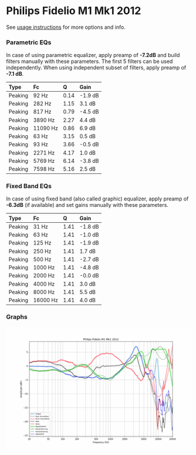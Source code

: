 # Philips Fidelio M1 Mk1 2012
See [usage instructions](https://github.com/jaakkopasanen/AutoEq#usage) for more options and info.

### Parametric EQs
In case of using parametric equalizer, apply preamp of **-7.2dB** and build filters manually
with these parameters. The first 5 filters can be used independently.
When using independent subset of filters, apply preamp of **-7.1 dB**.

| Type    | Fc       |    Q | Gain    |
|:--------|:---------|:-----|:--------|
| Peaking | 92 Hz    | 0.14 | -1.9 dB |
| Peaking | 282 Hz   | 1.15 | 3.1 dB  |
| Peaking | 817 Hz   | 0.79 | -4.5 dB |
| Peaking | 3890 Hz  | 2.27 | 4.4 dB  |
| Peaking | 11090 Hz | 0.86 | 6.9 dB  |
| Peaking | 63 Hz    | 3.15 | 0.5 dB  |
| Peaking | 93 Hz    | 3.66 | -0.5 dB |
| Peaking | 2271 Hz  | 4.17 | 1.0 dB  |
| Peaking | 5769 Hz  | 6.14 | -3.8 dB |
| Peaking | 7598 Hz  | 5.16 | 2.5 dB  |

### Fixed Band EQs
In case of using fixed band (also called graphic) equalizer, apply preamp of **-6.3dB**
(if available) and set gains manually with these parameters.

| Type    | Fc       |    Q | Gain    |
|:--------|:---------|:-----|:--------|
| Peaking | 31 Hz    | 1.41 | -1.8 dB |
| Peaking | 63 Hz    | 1.41 | -1.0 dB |
| Peaking | 125 Hz   | 1.41 | -1.9 dB |
| Peaking | 250 Hz   | 1.41 | 1.7 dB  |
| Peaking | 500 Hz   | 1.41 | -2.7 dB |
| Peaking | 1000 Hz  | 1.41 | -4.8 dB |
| Peaking | 2000 Hz  | 1.41 | -0.0 dB |
| Peaking | 4000 Hz  | 1.41 | 3.0 dB  |
| Peaking | 8000 Hz  | 1.41 | 5.5 dB  |
| Peaking | 16000 Hz | 1.41 | 4.0 dB  |

### Graphs
![](./Philips%20Fidelio%20M1%20Mk1%202012.png)